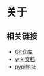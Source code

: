 # 关于

## 相关链接

- [Git仓库](https://gitee.com/bode135/bddjango)
- [wiki文档](https://gitee.com/bode135/wiki_bddjango)
- [pypi地址](https://pypi.org/project/bddjango/)

